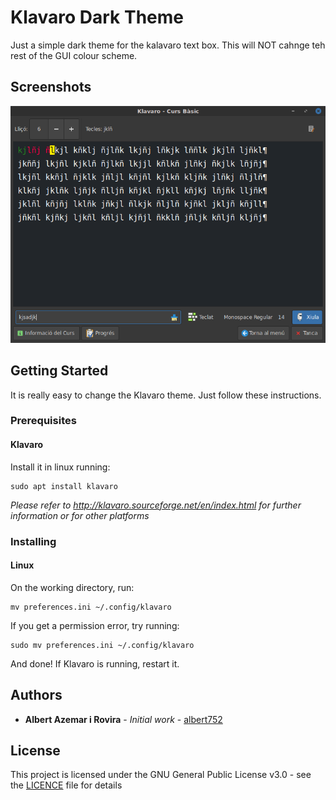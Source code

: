 # Klavaro Dark Theme

Just a simple dark theme for the kalavaro text box. This will NOT cahnge teh rest of the GUI colour scheme.

## Screenshots
![Alt text](/darklavaro.png?raw=true "Screenshot with Mint-Y-Yltra-Dark theme on Debian")

## Getting Started

It is really easy to change the Klavaro theme. Just follow these instructions.

### Prerequisites

#### Klavaro
Install it in linux running:
```
sudo apt install klavaro
```
_Please refer to http://klavaro.sourceforge.net/en/index.html for further information or for other platforms_

### Installing
#### Linux
On the working directory, run:
```
mv preferences.ini ~/.config/klavaro
```

If you get a permission error, try running:

```
sudo mv preferences.ini ~/.config/klavaro
```

And done! If Klavaro is running, restart it.

## Authors

* **Albert Azemar i Rovira** - *Initial work* - [albert752](https://github.com/albert752/)

## License

This project is licensed under the GNU General Public License v3.0 - see the [LICENCE](LICENSE) file for details
